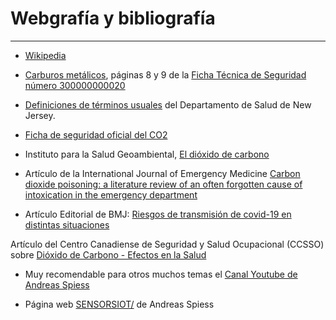 # Webgrafía y bibliografía

***
* [Wikipedia](https://es.wikipedia.org/wiki/Wikipedia:Portada)

* [Carburos metálicos](http://www.carburos.com/), páginas 8 y 9 de la [Ficha Técnica de Seguridad número 300000000020](http://www.carburos.com/microsite/es/selector-gases-soldadura/pdf/SDS/CO2.pdf)  

* [Definiciones de términos usuales](https://www.nj.gov/health/eoh/rtkweb/documents/fs/0343sp.pdf) del Departamento de Salud de New Jersey.

* [Ficha de seguridad oficial del CO2](http://www.ilo.org/dyn/icsc/showcard.display?p_card_id=21&p_edit=&p_version=2&p_lang=es)

* Instituto para la Salud Geoambiental, [El dióxido de carbono](https://www.saludgeoambiental.org/dioxido-carbono-co2#:~:text=El%20di%C3%B3xido%20de%20carbono%20CO2,a%20vida%20en%20la%20Tierra)

* Artículo de la International Journal of Emergency Medicine [Carbon dioxide poisoning: a literature review of an often forgotten cause of intoxication in the emergency department](https://intjem.biomedcentral.com/articles/10.1186/s12245-017-0142-y)

* Artículo Editorial de BMJ: [Riesgos de transmisión de covid-19 en distintas situaciones](https://www.bmj.com/content/370/bmj.m3223)

Artículo del Centro Canadiense de Seguridad y Salud Ocupacional (CCSSO) sobre [Dióxido de Carbono - Efectos en la Salud](http://www.ccsso.ca/oshanswers/chemicals/chem_profiles/carbon_dioxide/health_cd.html)

* Muy recomendable para otros muchos temas el [Canal Youtube de Andreas Spiess](https://www.youtube.com/c/AndreasSpiess/about)

* Página web [SENSORSIOT/](https://www.sensorsiot.org/) de Andreas Spiess